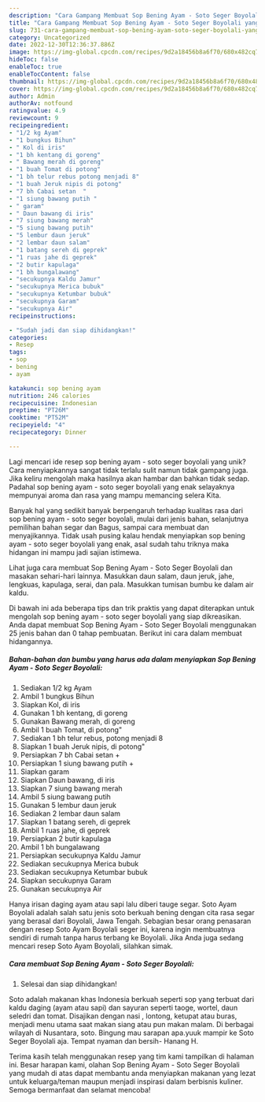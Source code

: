 ```yaml
---
description: "Cara Gampang Membuat Sop Bening Ayam - Soto Seger Boyolali yang Mantap"
title: "Cara Gampang Membuat Sop Bening Ayam - Soto Seger Boyolali yang Mantap"
slug: 731-cara-gampang-membuat-sop-bening-ayam-soto-seger-boyolali-yang-mantap
category: Uncategorized
date: 2022-12-30T12:36:37.886Z
image: https://img-global.cpcdn.com/recipes/9d2a18456b8a6f70/680x482cq70/sop-bening-ayam-soto-seger-boyolali-foto-resep-utama.jpg
hideToc: false
enableToc: true
enableTocContent: false
thumbnail: https://img-global.cpcdn.com/recipes/9d2a18456b8a6f70/680x482cq70/sop-bening-ayam-soto-seger-boyolali-foto-resep-utama.jpg
cover: https://img-global.cpcdn.com/recipes/9d2a18456b8a6f70/680x482cq70/sop-bening-ayam-soto-seger-boyolali-foto-resep-utama.jpg
author: Admin
authorAv: notfound
ratingvalue: 4.9
reviewcount: 9
recipeingredient:
- "1/2 kg Ayam"
- "1 bungkus Bihun"
- " Kol di iris"
- "1 bh kentang di goreng"
- " Bawang merah di goreng"
- "1 buah Tomat di potong"
- "1 bh telur rebus potong menjadi 8"
- "1 buah Jeruk nipis di potong"
- "7 bh Cabai setan  "
- "1 siung bawang putih "
- " garam"
- " Daun bawang di iris"
- "7 siung bawang merah"
- "5 siung bawang putih"
- "5 lembur daun jeruk"
- "2 lembar daun salam"
- "1 batang sereh di geprek"
- "1 ruas jahe di geprek"
- "2 butir kapulaga"
- "1 bh bungalawang"
- "secukupnya Kaldu Jamur"
- "secukupnya Merica bubuk"
- "secukupnya Ketumbar bubuk"
- "secukupnya Garam"
- "secukupnya Air"
recipeinstructions:

- "Sudah jadi dan siap dihidangkan!"
categories:
- Resep
tags:
- sop
- bening
- ayam

katakunci: sop bening ayam 
nutrition: 246 calories
recipecuisine: Indonesian
preptime: "PT26M"
cooktime: "PT52M"
recipeyield: "4"
recipecategory: Dinner

---
```





Lagi mencari ide resep sop bening ayam - soto seger boyolali yang unik? Cara menyiapkannya sangat tidak terlalu sulit namun tidak gampang juga. Jika keliru mengolah maka hasilnya akan hambar dan bahkan tidak sedap. Padahal sop bening ayam - soto seger boyolali yang enak selayaknya mempunyai aroma dan rasa yang mampu memancing selera Kita.





Banyak hal yang sedikit banyak berpengaruh terhadap kualitas rasa dari sop bening ayam - soto seger boyolali, mulai dari jenis bahan, selanjutnya pemilihan bahan segar dan Bagus, sampai cara membuat dan menyajikannya. Tidak usah pusing kalau hendak menyiapkan sop bening ayam - soto seger boyolali yang enak,      asal sudah tahu triknya maka hidangan ini mampu jadi sajian istimewa.














Lihat juga cara membuat Sop Bening Ayam - Soto Seger Boyolali dan masakan sehari-hari lainnya. Masukkan daun salam, daun jeruk, jahe, lengkuas, kapulaga, serai, dan pala. Masukkan tumisan bumbu ke dalam air kaldu.






Di bawah ini ada beberapa tips dan trik praktis yang dapat diterapkan untuk mengolah sop bening ayam - soto seger boyolali yang siap dikreasikan. Anda dapat membuat Sop Bening Ayam - Soto Seger Boyolali menggunakan 25 jenis bahan dan 0 tahap pembuatan. Berikut ini cara dalam membuat hidangannya.

<!--inarticleads1-->

##### Bahan-bahan dan bumbu yang harus ada dalam menyiapkan Sop Bening Ayam - Soto Seger Boyolali:

1. Sediakan 1/2 kg Ayam
1. Ambil 1 bungkus Bihun
1. Siapkan  Kol, di iris
1. Gunakan 1 bh kentang, di goreng
1. Gunakan  Bawang merah, di goreng
1. Ambil 1 buah Tomat, di potong&#34;
1. Sediakan 1 bh telur rebus, potong menjadi 8
1. Siapkan 1 buah Jeruk nipis, di potong&#34;
1. Persiapkan 7 bh Cabai setan  +
1. Persiapkan 1 siung bawang putih +
1. Siapkan  garam
1. Siapkan  Daun bawang, di iris
1. Siapkan 7 siung bawang merah
1. Ambil 5 siung bawang putih
1. Gunakan 5 lembur daun jeruk
1. Sediakan 2 lembar daun salam
1. Siapkan 1 batang sereh, di geprek
1. Ambil 1 ruas jahe, di geprek
1. Persiapkan 2 butir kapulaga
1. Ambil 1 bh bungalawang
1. Persiapkan secukupnya Kaldu Jamur
1. Sediakan secukupnya Merica bubuk
1. Sediakan secukupnya Ketumbar bubuk
1. Siapkan secukupnya Garam
1. Gunakan secukupnya Air


Hanya irisan daging ayam atau sapi lalu diberi tauge segar. Soto Ayam Boyolali adalah salah satu jenis soto berkuah bening dengan cita rasa segar yang berasal dari Boyolali, Jawa Tengah. Sebagian besar orang penasaran dengan resep Soto Ayam Boyolali seger ini, karena ingin membuatnya sendiri di rumah tanpa harus terbang ke Boyolali. Jika Anda juga sedang mencari resep Soto Ayam Boyolali, silahkan simak. 

<!--inarticleads2-->

##### Cara membuat Sop Bening Ayam - Soto Seger Boyolali:


1. Selesai dan siap dihidangkan!

Soto adalah makanan khas Indonesia berkuah seperti sop yang terbuat dari kaldu daging (ayam atau sapi) dan sayuran seperti taoge, wortel, daun seledri dan tomat. Disajikan dengan nasi , lontong, ketupat atau buras, menjadi menu utama saat makan siang atau pun makan malam. Di berbagai wilayah di Nusantara, soto. Bingung mau sarapan apa.yuuk mampir ke Soto Seger Boyolali aja. Tempat nyaman dan bersih- Hanang H. 

Terima kasih telah menggunakan resep yang tim kami tampilkan di halaman ini. Besar harapan kami, olahan Sop Bening Ayam - Soto Seger Boyolali yang mudah di atas dapat membantu anda menyiapkan makanan yang lezat untuk keluarga/teman maupun menjadi inspirasi dalam berbisnis kuliner. Semoga bermanfaat dan selamat mencoba!
